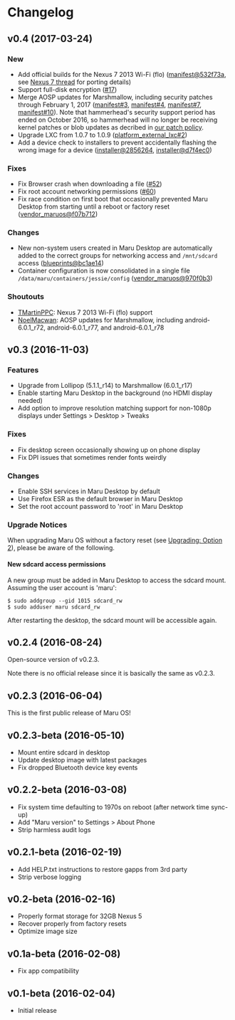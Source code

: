 # Changelog

## v0.4 (2017-03-24)

### New

* Add official builds for the Nexus 7 2013 Wi-Fi (flo) ([manifest@532f73a](https://github.com/maruos/manifest/commit/532f73af7f38a57a15e5eb73f57e919972de4c1f), see [Nexus 7 thread](https://groups.google.com/forum/#!topic/maru-os-dev/zdT_qHydRXA%5B101-125%5D) for porting details)
* Support full-disk encryption ([#17](https://github.com/maruos/maruos/issues/17))
* Merge AOSP updates for Marshmallow, including security patches through February 1, 2017 ([manifest#3](https://github.com/maruos/manifest/issues/3), [manifest#4](https://github.com/maruos/manifest/issues/4), [manifest#7](https://github.com/maruos/manifest/issues/7), [manifest#10](https://github.com/maruos/manifest/issues/10)). Note that hammerhead's security support period has ended on October 2016, so hammerhead will no longer be receiving kernel patches or blob updates as decribed in [our patch policy](https://github.com/maruos/maruos/wiki/Security).
* Upgrade LXC from 1.0.7 to 1.0.9 ([platform_external_lxc#2](https://github.com/maruos/platform_external_lxc/issues/2#issuecomment-279597524))
* Add a device check to installers to prevent accidentally flashing the wrong image for a device ([installer@2856264](https://github.com/maruos/installer/commit/2856264e0f5ff24fe71aaff844514b01e3e95161), [installer@d7f4ec0](https://github.com/maruos/installer/commit/d7f4ec00fd5dd9ea9ecf79ef8dc23c60c1ea5f91))

### Fixes

* Fix Browser crash when downloading a file ([#52](https://github.com/maruos/maruos/issues/52))
* Fix root account networking permissions ([#60](https://github.com/maruos/maruos/issues/60))
* Fix race condition on first boot that occasionally prevented Maru Desktop from starting until a reboot or factory reset ([vendor_maruos@f07b712](https://github.com/maruos/vendor_maruos/commit/f07b71254a50b78352f8834005b88d3eab818079))

### Changes

* New non-system users created in Maru Desktop are automatically added to the correct groups for networking access and `/mnt/sdcard` access ([blueprints@bc1ae14](https://github.com/maruos/blueprints/commit/bc1ae145cf128cd617acf88c8cbffcd4ce40134f))
* Container configuration is now consolidated in a single file `/data/maru/containers/jessie/config` ([vendor_maruos@970f0b3](https://github.com/maruos/vendor_maruos/commit/970f0b3626821b1622230666bc17ca66c8399d9a))

### Shoutouts

* [TMartinPPC](https://github.com/TMartinPPC): Nexus 7 2013 Wi-Fi (flo) support
* [NoelMacwan](https://github.com/NoelMacwan): AOSP updates for Marshmallow, including android-6.0.1_r72, android-6.0.1_r77, and android-6.0.1_r78

## v0.3 (2016-11-03)

### Features

* Upgrade from Lollipop (5.1.1_r14) to Marshmallow (6.0.1_r17)
* Enable starting Maru Desktop in the background (no HDMI display needed)
* Add option to improve resolution matching support for non-1080p displays under
  Settings > Desktop > Tweaks

### Fixes

* Fix desktop screen occasionally showing up on phone display
* Fix DPI issues that sometimes render fonts weirdly

### Changes

* Enable SSH services in Maru Desktop by default
* Use Firefox ESR as the default browser in Maru Desktop
* Set the root account password to 'root' in Maru Desktop

### Upgrade Notices

When upgrading Maru OS without a factory reset (see [Upgrading: Option 2](https://github.com/maruos/maruos/wiki/Upgrading#option-2-install-the-update-zip-without-a-factory-reset)), please be aware of the following.

#### New sdcard access permissions

A new group must be added in Maru Desktop to access the sdcard mount.
Assuming the user account is 'maru':

    $ sudo addgroup --gid 1015 sdcard_rw
    $ sudo adduser maru sdcard_rw

After restarting the desktop, the sdcard mount will be accessible again.

## v0.2.4 (2016-08-24)

Open-source version of v0.2.3.

Note there is no official release since it is basically the same as v0.2.3.

## v0.2.3 (2016-06-04)

This is the first public release of Maru OS!

## v0.2.3-beta (2016-05-10)

* Mount entire sdcard in desktop
* Update desktop image with latest packages
* Fix dropped Bluetooth device key events

## v0.2.2-beta (2016-03-08)

* Fix system time defaulting to 1970s on reboot (after network time sync-up)
* Add "Maru version" to Settings > About Phone
* Strip harmless audit logs

## v0.2.1-beta (2016-02-19)

* Add HELP.txt instructions to restore gapps from 3rd party
* Strip verbose logging

## v0.2-beta (2016-02-16)

* Properly format storage for 32GB Nexus 5
* Recover properly from factory resets
* Optimize image size

## v0.1a-beta (2016-02-08)

* Fix app compatibility

## v0.1-beta (2016-02-04)

* Initial release
